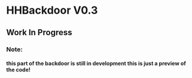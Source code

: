 # HHBackdoor V0.3
## Work In Progress
### Note:
#### this part of the backdoor is still in development this is just a preview of the code!
